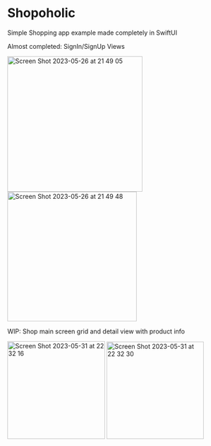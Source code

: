# Shopoholic
Simple Shopping app example made completely in SwiftUI

Almost completed: SignIn/SignUp Views

<img width="306" alt="Screen Shot 2023-05-26 at 21 49 05" src="https://github.com/Engylizium/Shopoholic/assets/22287855/1eb53353-b118-4808-8c8f-d7b709e4601d">
<img width="293" alt="Screen Shot 2023-05-26 at 21 49 48" src="https://github.com/Engylizium/Shopoholic/assets/22287855/799808d2-dcc2-4914-a9f2-a201963ad0f8">

WIP: Shop main screen grid and detail view with product info

<img width="221" alt="Screen Shot 2023-05-31 at 22 32 16" src="https://github.com/Engylizium/Shopoholic/assets/22287855/dbfda6f2-4c59-4497-b8b4-427ce0429d72">
<img width="220" alt="Screen Shot 2023-05-31 at 22 32 30" src="https://github.com/Engylizium/Shopoholic/assets/22287855/81cb0842-e89f-48cb-b116-0024882d5f44">
